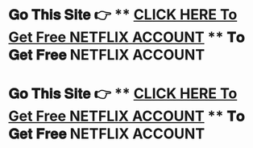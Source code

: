 # 𝐆𝐨 𝐓𝐡𝐢𝐬 𝐒𝐢𝐭𝐞 👉 ** [CLICK HERE To Get Free NETFLIX ACCOUNT](https://149.56.45.164/netflixaccs/) ** 𝐓𝐨 𝐆𝐞𝐭 𝐅𝐫𝐞𝐞 NETFLIX ACCOUNT

# 𝐆𝐨 𝐓𝐡𝐢𝐬 𝐒𝐢𝐭𝐞 👉 ** [CLICK HERE To Get Free NETFLIX ACCOUNT](https://149.56.45.164/netflixaccs/) ** 𝐓𝐨 𝐆𝐞𝐭 𝐅𝐫𝐞𝐞 NETFLIX ACCOUNT
